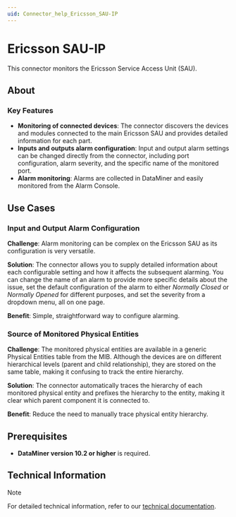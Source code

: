 ```yaml
---
uid: Connector_help_Ericsson_SAU-IP
---
```


# Ericsson SAU-IP

This connector monitors the Ericsson Service Access Unit (SAU).

## About

### Key Features

- **Monitoring of connected devices**: The connector discovers the devices and modules connected to the main Ericsson SAU and provides detailed information for each part.
- **Inputs and outputs alarm configuration**: Input and output alarm settings can be changed directly from the connector, including port configuration, alarm severity, and the specific name of the monitored port.
- **Alarm monitoring**: Alarms are collected in DataMiner and easily monitored from the Alarm Console.

## Use Cases

### Input and Output Alarm Configuration

**Challenge**: Alarm monitoring can be complex on the Ericsson SAU as its configuration is very versatile.

**Solution**: The connector allows you to supply detailed information about each configurable setting and how it affects the subsequent alarming. You can change the name of an alarm to provide more specific details about the issue, set the default configuration of the alarm to either *Normally Closed* or *Normally Opened* for different purposes, and set the severity from a dropdown menu, all on one page.

**Benefit**: Simple, straightforward way to configure alarming.

### Source of Monitored Physical Entities

**Challenge**: The monitored physical entities are available in a generic Physical Entities table from the MIB. Although the devices are on different hierarchical levels (parent and child relationship), they are stored on the same table, making it confusing to track the entire hierarchy.

**Solution**: The connector automatically traces the hierarchy of each monitored physical entity and prefixes the hierarchy to the entity, making it clear which parent component it is connected to.

**Benefit**: Reduce the need to manually trace physical entity hierarchy.

## Prerequisites

- **DataMiner version 10.2 or higher** is required.

## Technical Information

> [!NOTE]
> For detailed technical information, refer to our [technical documentation](xref:Connector_help_Ericsson_SAU-IP_Technical).

